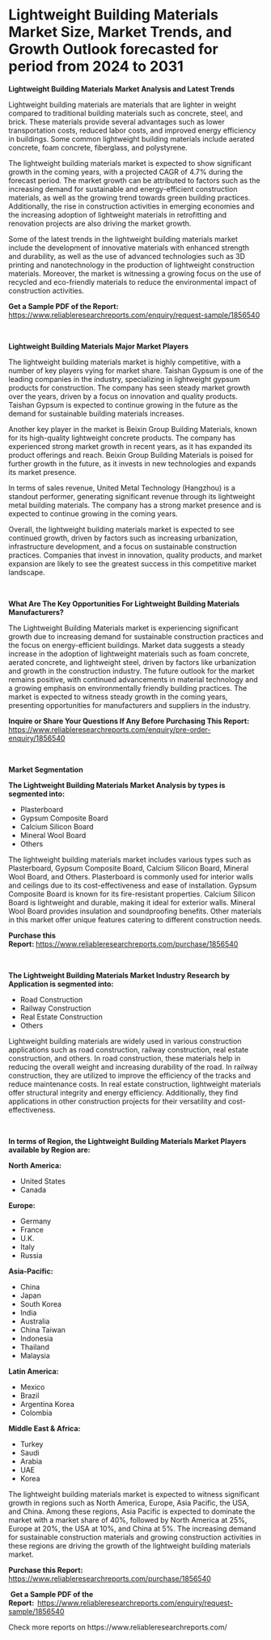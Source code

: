 <p><h1>Lightweight Building Materials Market Size, Market Trends, and Growth Outlook forecasted for period from 2024 to 2031</h1></p><p><strong>Lightweight Building Materials Market Analysis and Latest Trends</strong></p>
<p><p>Lightweight building materials are materials that are lighter in weight compared to traditional building materials such as concrete, steel, and brick. These materials provide several advantages such as lower transportation costs, reduced labor costs, and improved energy efficiency in buildings. Some common lightweight building materials include aerated concrete, foam concrete, fiberglass, and polystyrene.</p><p>The lightweight building materials market is expected to show significant growth in the coming years, with a projected CAGR of 4.7% during the forecast period. The market growth can be attributed to factors such as the increasing demand for sustainable and energy-efficient construction materials, as well as the growing trend towards green building practices. Additionally, the rise in construction activities in emerging economies and the increasing adoption of lightweight materials in retrofitting and renovation projects are also driving the market growth.</p><p>Some of the latest trends in the lightweight building materials market include the development of innovative materials with enhanced strength and durability, as well as the use of advanced technologies such as 3D printing and nanotechnology in the production of lightweight construction materials. Moreover, the market is witnessing a growing focus on the use of recycled and eco-friendly materials to reduce the environmental impact of construction activities.</p></p>
<p><strong>Get a Sample PDF of the Report:&nbsp;</strong> <a href="https://www.reliableresearchreports.com/enquiry/request-sample/1856540">https://www.reliableresearchreports.com/enquiry/request-sample/1856540</a></p>
<p>&nbsp;</p>
<p><strong>Lightweight Building Materials Major Market Players</strong></p>
<p><p>The lightweight building materials market is highly competitive, with a number of key players vying for market share. Taishan Gypsum is one of the leading companies in the industry, specializing in lightweight gypsum products for construction. The company has seen steady market growth over the years, driven by a focus on innovation and quality products. Taishan Gypsum is expected to continue growing in the future as the demand for sustainable building materials increases.</p><p>Another key player in the market is Beixin Group Building Materials, known for its high-quality lightweight concrete products. The company has experienced strong market growth in recent years, as it has expanded its product offerings and reach. Beixin Group Building Materials is poised for further growth in the future, as it invests in new technologies and expands its market presence.</p><p>In terms of sales revenue, United Metal Technology (Hangzhou) is a standout performer, generating significant revenue through its lightweight metal building materials. The company has a strong market presence and is expected to continue growing in the coming years.</p><p>Overall, the lightweight building materials market is expected to see continued growth, driven by factors such as increasing urbanization, infrastructure development, and a focus on sustainable construction practices. Companies that invest in innovation, quality products, and market expansion are likely to see the greatest success in this competitive market landscape.</p></p>
<p>&nbsp;</p>
<p><strong>What Are The Key Opportunities For Lightweight Building Materials Manufacturers?</strong></p>
<p><p>The Lightweight Building Materials market is experiencing significant growth due to increasing demand for sustainable construction practices and the focus on energy-efficient buildings. Market data suggests a steady increase in the adoption of lightweight materials such as foam concrete, aerated concrete, and lightweight steel, driven by factors like urbanization and growth in the construction industry. The future outlook for the market remains positive, with continued advancements in material technology and a growing emphasis on environmentally friendly building practices. The market is expected to witness steady growth in the coming years, presenting opportunities for manufacturers and suppliers in the industry.</p></p>
<p><strong>Inquire or Share Your Questions If Any Before Purchasing This Report:</strong> <a href="https://www.reliableresearchreports.com/enquiry/pre-order-enquiry/1856540">https://www.reliableresearchreports.com/enquiry/pre-order-enquiry/1856540</a></p>
<p>&nbsp;</p>
<p><strong>Market Segmentation</strong></p>
<p><strong>The Lightweight Building Materials Market Analysis by types is segmented into:</strong></p>
<p><ul><li>Plasterboard</li><li>Gypsum Composite Board</li><li>Calcium Silicon Board</li><li>Mineral Wool Board</li><li>Others</li></ul></p>
<p><p>The lightweight building materials market includes various types such as Plasterboard, Gypsum Composite Board, Calcium Silicon Board, Mineral Wool Board, and Others. Plasterboard is commonly used for interior walls and ceilings due to its cost-effectiveness and ease of installation. Gypsum Composite Board is known for its fire-resistant properties. Calcium Silicon Board is lightweight and durable, making it ideal for exterior walls. Mineral Wool Board provides insulation and soundproofing benefits. Other materials in this market offer unique features catering to different construction needs.</p></p>
<p><strong>Purchase this Report:&nbsp;</strong><a href="https://www.reliableresearchreports.com/purchase/1856540">https://www.reliableresearchreports.com/purchase/1856540</a></p>
<p>&nbsp;</p>
<p><strong>The Lightweight Building Materials Market Industry Research by Application is segmented into:</strong></p>
<p><ul><li>Road Construction</li><li>Railway Construction</li><li>Real Estate Construction</li><li>Others</li></ul></p>
<p><p>Lightweight building materials are widely used in various construction applications such as road construction, railway construction, real estate construction, and others. In road construction, these materials help in reducing the overall weight and increasing durability of the road. In railway construction, they are utilized to improve the efficiency of the tracks and reduce maintenance costs. In real estate construction, lightweight materials offer structural integrity and energy efficiency. Additionally, they find applications in other construction projects for their versatility and cost-effectiveness.</p></p>
<p>&nbsp;</p>
<p><strong>In terms of Region, the Lightweight Building Materials Market Players available by Region are:</strong></p>
<p>
    <p> <strong> North America: </strong>
        <ul>
            <li>United States</li>
            <li>Canada</li>
        </ul>
        </p> 
    <p> <strong> Europe: </strong>
        <ul>
            <li>Germany</li>
            <li>France</li>
            <li>U.K.</li>
            <li>Italy</li>
            <li>Russia</li>
        </ul>
        </p> 
    <p> <strong> Asia-Pacific: </strong>
        <ul>
            <li>China</li>
            <li>Japan</li>
            <li>South Korea</li>
            <li>India</li>
            <li>Australia</li>
            <li>China Taiwan</li>
            <li>Indonesia</li>
            <li>Thailand</li>
            <li>Malaysia</li>
        </ul>
        </p> 
    <p> <strong> Latin America: </strong>
        <ul>
            <li>Mexico</li>
            <li>Brazil</li>
            <li>Argentina Korea</li>
            <li>Colombia</li>
        </ul>
        </p> 
    <p> <strong> Middle East & Africa: </strong>
        <ul>
            <li>Turkey</li>
            <li>Saudi</li>
            <li>Arabia</li>
            <li>UAE</li>
            <li>Korea</li>
        </ul>
    </p>
    </p>
<p><p>The lightweight building materials market is expected to witness significant growth in regions such as North America, Europe, Asia Pacific, the USA, and China. Among these regions, Asia Pacific is expected to dominate the market with a market share of 40%, followed by North America at 25%, Europe at 20%, the USA at 10%, and China at 5%. The increasing demand for sustainable construction materials and growing construction activities in these regions are driving the growth of the lightweight building materials market.</p></p>
<p><strong>Purchase this Report: </strong><a href="https://www.reliableresearchreports.com/purchase/1856540">https://www.reliableresearchreports.com/purchase/1856540</a></p>
<p>&nbsp;<strong>Get a Sample PDF of the Report:&nbsp;&nbsp;</strong><a href="https://www.reliableresearchreports.com/enquiry/request-sample/1856540">https://www.reliableresearchreports.com/enquiry/request-sample/1856540</a></p>
<p><strong></strong></p>
<p>Check more reports on https://www.reliableresearchreports.com/</p>